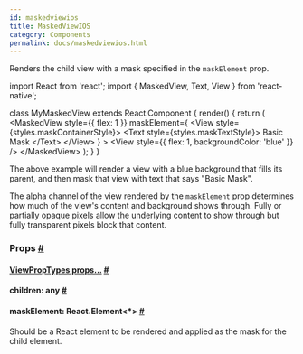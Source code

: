 ```yaml
---
id: maskedviewios
title: MaskedViewIOS
category: Components
permalink: docs/maskedviewios.html
---
```

<div><div><p>Renders the child view with a mask specified in the <code>maskElement</code> prop.</p><div class="prism language-javascript"><span class="token keyword">import</span> React <span class="token keyword">from</span> <span class="token string">'react'</span><span class="token punctuation">;</span>
<span class="token keyword">import</span> <span class="token punctuation">{</span> MaskedView<span class="token punctuation">,</span> Text<span class="token punctuation">,</span> View <span class="token punctuation">}</span> <span class="token keyword">from</span> <span class="token string">'react-native'</span><span class="token punctuation">;</span>

<span class="token keyword">class</span> <span class="token class-name">MyMaskedView</span> <span class="token keyword">extends</span> <span class="token class-name">React<span class="token punctuation">.</span>Component</span> <span class="token punctuation">{</span>
  <span class="token function">render</span><span class="token punctuation">(</span><span class="token punctuation">)</span> <span class="token punctuation">{</span>
    <span class="token keyword">return</span> <span class="token punctuation">(</span>
      <span class="token operator">&lt;</span>MaskedView
        style<span class="token operator">=</span><span class="token punctuation">{</span><span class="token punctuation">{</span> flex<span class="token punctuation">:</span> <span class="token number">1</span> <span class="token punctuation">}</span><span class="token punctuation">}</span>
        maskElement<span class="token operator">=</span><span class="token punctuation">{</span>
          <span class="token operator">&lt;</span>View style<span class="token operator">=</span><span class="token punctuation">{</span>styles<span class="token punctuation">.</span>maskContainerStyle<span class="token punctuation">}</span><span class="token operator">&gt;</span>
            <span class="token operator">&lt;</span>Text style<span class="token operator">=</span><span class="token punctuation">{</span>styles<span class="token punctuation">.</span>maskTextStyle<span class="token punctuation">}</span><span class="token operator">&gt;</span>
              Basic Mask
            <span class="token operator">&lt;</span><span class="token operator">/</span>Text<span class="token operator">&gt;</span>
          <span class="token operator">&lt;</span><span class="token operator">/</span>View<span class="token operator">&gt;</span>
        <span class="token punctuation">}</span>
      <span class="token operator">&gt;</span>
        <span class="token operator">&lt;</span>View style<span class="token operator">=</span><span class="token punctuation">{</span><span class="token punctuation">{</span> flex<span class="token punctuation">:</span> <span class="token number">1</span><span class="token punctuation">,</span> backgroundColor<span class="token punctuation">:</span> <span class="token string">'blue'</span> <span class="token punctuation">}</span><span class="token punctuation">}</span> <span class="token operator">/</span><span class="token operator">&gt;</span>
      <span class="token operator">&lt;</span><span class="token operator">/</span>MaskedView<span class="token operator">&gt;</span>
    <span class="token punctuation">)</span><span class="token punctuation">;</span>
  <span class="token punctuation">}</span>
<span class="token punctuation">}</span></div><p>The above example will render a view with a blue background that fills its
parent, and then mask that view with text that says "Basic Mask".</p><p>The alpha channel of the view rendered by the <code>maskElement</code> prop determines how
much of the view's content and background shows through. Fully or partially
opaque pixels allow the underlying content to show through but fully
transparent pixels block that content.</p></div><h3><a class="anchor" name="props"></a>Props <a class="hash-link" href="docs/maskedviewios.html#props">#</a></h3><div class="props"><div class="prop"><h4 class="propTitle"><a class="anchor" name="viewproptypes"></a><a href="docs/viewproptypes.html#props">ViewPropTypes props...</a> <a class="hash-link" href="docs/maskedviewios.html#viewproptypes">#</a></h4></div><div class="prop"><h4 class="propTitle"><a class="anchor" name="children"></a>children: <span class="propType">any</span> <a class="hash-link" href="docs/maskedviewios.html#children">#</a></h4></div><div class="prop"><h4 class="propTitle"><a class="anchor" name="maskelement"></a>maskElement: <span class="propType">React.Element&lt;*&gt;</span> <a class="hash-link" href="docs/maskedviewios.html#maskelement">#</a></h4><div><p>Should be a React element to be rendered and applied as the
mask for the child element.</p></div></div></div></div>